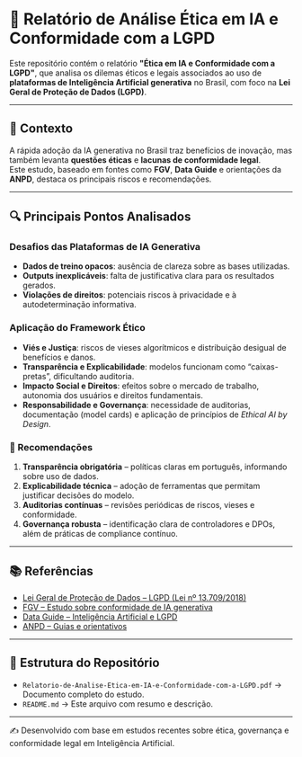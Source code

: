 # 📑 Relatório de Análise Ética em IA e Conformidade com a LGPD

Este repositório contém o relatório **"Ética em IA e Conformidade com a LGPD"**, que analisa os dilemas éticos e legais associados ao uso de **plataformas de Inteligência Artificial generativa** no Brasil, com foco na **Lei Geral de Proteção de Dados (LGPD)**.

---

## 🚀 Contexto
A rápida adoção da IA generativa no Brasil traz benefícios de inovação, mas também levanta **questões éticas** e **lacunas de conformidade legal**.  
Este estudo, baseado em fontes como **FGV**, **Data Guide** e orientações da **ANPD**, destaca os principais riscos e recomendações.

---

## 🔍 Principais Pontos Analisados

### Desafios das Plataformas de IA Generativa
- **Dados de treino opacos**: ausência de clareza sobre as bases utilizadas.  
- **Outputs inexplicáveis**: falta de justificativa clara para os resultados gerados.  
- **Violações de direitos**: potenciais riscos à privacidade e à autodeterminação informativa.  

### Aplicação do Framework Ético
- **Viés e Justiça**: riscos de vieses algorítmicos e distribuição desigual de benefícios e danos.  
- **Transparência e Explicabilidade**: modelos funcionam como “caixas-pretas”, dificultando auditoria.  
- **Impacto Social e Direitos**: efeitos sobre o mercado de trabalho, autonomia dos usuários e direitos fundamentais.  
- **Responsabilidade e Governança**: necessidade de auditorias, documentação (model cards) e aplicação de princípios de *Ethical AI by Design*.  

### 📌 Recomendações
1. **Transparência obrigatória** – políticas claras em português, informando sobre uso de dados.  
2. **Explicabilidade técnica** – adoção de ferramentas que permitam justificar decisões do modelo.  
3. **Auditorias contínuas** – revisões periódicas de riscos, vieses e conformidade.  
4. **Governança robusta** – identificação clara de controladores e DPOs, além de práticas de compliance contínuo.  

---

## 📚 Referências
- [Lei Geral de Proteção de Dados – LGPD (Lei nº 13.709/2018)](https://www.planalto.gov.br/ccivil_03/_ato2015-2018/2018/lei/l13709.htm)  
- [FGV – Estudo sobre conformidade de IA generativa](https://portal.fgv.br/noticias/estudo-examina-como-plataformas-de-ia-generativa-cumprem-obrigacoes-legais-no-tratamento)  
- [Data Guide – Inteligência Artificial e LGPD](https://dataguide.com.br/inteligencia-artificial-e-lgpd/)  
- [ANPD – Guias e orientativos](https://www.gov.br/anpd)  

---

## 📂 Estrutura do Repositório
- `Relatorio-de-Analise-Etica-em-IA-e-Conformidade-com-a-LGPD.pdf` → Documento completo do estudo.  
- `README.md` → Este arquivo com resumo e descrição.  

---

✍️ Desenvolvido com base em estudos recentes sobre ética, governança e conformidade legal em Inteligência Artificial.
